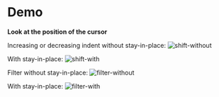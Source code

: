 # Demo

**Look at the position of the cursor**

Increasing or decreasing indent without stay-in-place:
![shift-without](https://user-images.githubusercontent.com/3751019/179921977-fc8ef142-66fc-469b-b398-2a7aa3a97b70.gif)

With stay-in-place:
![shift-with](https://user-images.githubusercontent.com/3751019/179921975-b63c7ee5-8327-4780-9da5-1be27ec9aafc.gif)

Filter without stay-in-place:
![filter-without](https://user-images.githubusercontent.com/3751019/179921971-db343198-f917-4bc6-b7da-ef103e8e188f.gif)

With stay-in-place:
![filter-with](https://user-images.githubusercontent.com/3751019/179921967-252190fe-288d-420a-aded-e1c239bf96a4.gif)

